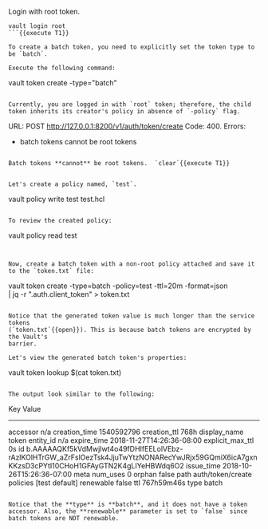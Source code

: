 Login with root token.

```
vault login root
```{{execute T1}}

To create a batch token, you need to explicitly set the token type to be `batch`.

Execute the following command:

```
vault token create -type="batch"
```{{execute T1}}

Currently, you are logged in with `root` token; therefore, the child token inherits its creator's policy in absence of `-policy` flag.

```
URL: POST http://127.0.0.1:8200/v1/auth/token/create
Code: 400. Errors:

* batch tokens cannot be root tokens
```

Batch tokens **cannot** be root tokens.  `clear`{{execute T1}}


Let's create a policy named, `test`.

```
vault policy write test test.hcl
```{{execute T1}}

To review the created policy:

```
vault policy read test
```{{execute T1}}


Now, create a batch token with a non-root policy attached and save it to the `token.txt` file:

```
vault token create -type=batch -policy=test -ttl=20m -format=json \
      | jq -r ".auth.client_token" > token.txt
```{{execute T1}}

Notice that the generated token value is much longer than the service tokens
(`token.txt`{{open}}). This is because batch tokens are encrypted by the Vault's
barrier.

Let's view the generated batch token's properties:

```
vault token lookup $(cat token.txt)
```{{execute T1}}

The output look similar to the following:

```
Key                 Value
---                 -----
accessor            n/a
creation_time       1540592796
creation_ttl        768h
display_name        token
entity_id           n/a
expire_time         2018-11-27T14:26:36-08:00
explicit_max_ttl    0s
id                  b.AAAAAQKf5kVdMwjIwt4o49fDHIfEELolVEbz-rAzlKOlHTrGW_aZrFslOezTsk4JjuTwYtzNONARecYwJRjx59GQmiX6icA7gxnKKzsD3cPYtI10CHoH1GFAyGTN2K4gLIYeHBWdq6O2
issue_time          2018-10-26T15:26:36-07:00
meta                <nil>
num_uses            0
orphan              false
path                auth/token/create
policies            [test default]
renewable           false
ttl                 767h59m46s
type                batch
```

Notice that the **type** is **batch**, and it does not have a token accessor. Also, the **renewable** parameter is set to `false` since batch tokens are NOT renewable.
